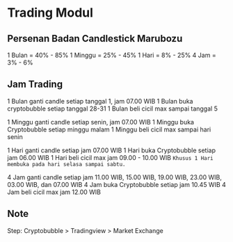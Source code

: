 # Trading Modul
## Persenan Badan Candlestick Marubozu
1 Bulan = 40% - 85%
1 Minggu = 25% - 45%
1 Hari = 8% - 25%
4 Jam = 3% - 6%

## Jam Trading
1 Bulan ganti candle setiap tanggal 1, jam 07.00 WIB
1 Bulan buka cryptobubble setiap tanggal 28-31
1 Bulan beli cicil max sampai tanggal 5

1 Minggu ganti candle setiap senin, jam 07.00 WIB
1 Minggu buka Cryptobubble setiap minggu malam
1 Minggu beli cicil max sampai hari senin

1 Hari ganti candle setiap jam 07.00 WIB
1 Hari buka Cryptobubble setiap jam 06.00 WIB
1 Hari beli cicil max jam 09.00 - 10.00 WIB
`Khusus 1 Hari membuka pada hari selasa sampai sabtu.`

4 Jam ganti candle setiap jam 11.00 WIB, 15.00 WIB, 19.00 WIB, 23.00 WIB, 03.00 WIB, dan 07.00 WIB
4 Jam buka Cryptobubble setiap jam 10.45 WIB
4 Jam beli cicil max jam 12.00 WIB 

## Note
Step: Cryptobubble > Tradingview > Market Exchange 
